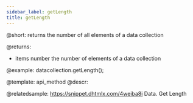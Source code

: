 ```yaml
---
sidebar_label: getLength
title: getLength
---          
```


@short: returns the number of all elements of a data collection

@returns:
- items        number       the number of elements of a data collection

@example:
datacollection.getLength();


@template:	api_method
@descr:

@relatedsample: https://snippet.dhtmlx.com/4weiba8i	Data. Get Length
